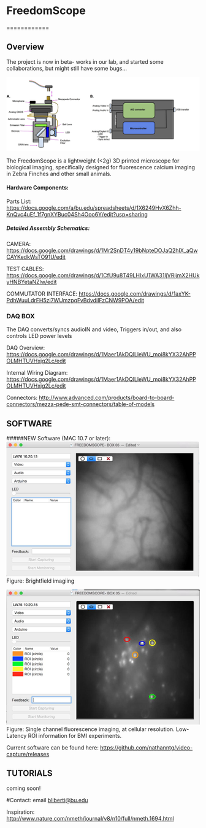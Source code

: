 # FreedomScope
============
## Overview


The project is now in beta- works in our lab, and started some collaborations, but might still have some bugs...

![ScreenShot](FS_IMAGE.jpg)

The FreedomScope is a lightweight (<2g) 3D printed microscope for biological imaging, specifically designed for fluorescence calcium imaging in Zebra Finches and other small animals.

#### Hardware Components:


Parts List:
https://docs.google.com/a/bu.edu/spreadsheets/d/1X6249HvX6Zhh-KnQvc4uEf_1f7gnXYBuc04Sh4Ooo6Y/edit?usp=sharing

##### Detailed Assembly Schematics:

CAMERA:
https://docs.google.com/drawings/d/1Mr2SnDT4y19bNpteDOJaQ2hIX_aQwCAYKedkWsTO91U/edit

TEST CABLES:
https://docs.google.com/drawings/d/1CfU9u8T49LHIxU1WA31IjVRijmX2HUkyHNBYetaNZlw/edit

COMMUTATOR INTERFACE:
https://docs.google.com/drawings/d/1axYK-PdhWuuLdrFH5zi7WUmzpqFvBdvdiIFzCNW9POA/edit


### DAQ BOX
The DAQ converts/syncs audioIN and video, Triggers in/out, and also controls LED power levels

DAQ Overview:
https://docs.google.com/drawings/d/1Maer1AkDQlLleWU_moi8kYX32AhPPOLMHTUVHxjg2Lc/edit

Internal Wiring Diagram:
https://docs.google.com/drawings/d/1Maer1AkDQlLleWU_moi8kYX32AhPPOLMHTUVHxjg2Lc/edit

Connectors:  http://www.advanced.com/products/board-to-board-connectors/mezza-pede-smt-connectors/table-of-models


## SOFTWARE

#####NEW Software (MAC 10.7 or later):
![ScreenShot](FS01.jpg)
Figure: Brightfield imagiing


![ScreenShot](FS02.jpg)
Figure: Single channel fluorescence imaging, at cellular resolution. Low-Latency ROI information for BMI experiments.

Current software can be found here: 
https://github.com/nathanntg/video-capture/releases

## TUTORIALS
coming soon!


#Contact:
email bliberti@bu.edu

Inspiration: http://www.nature.com/nmeth/journal/v8/n10/full/nmeth.1694.html
